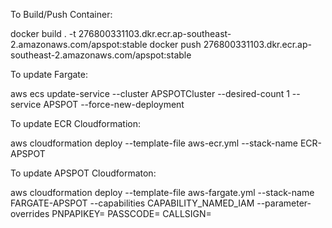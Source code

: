 To Build/Push Container:

docker build . -t 276800331103.dkr.ecr.ap-southeast-2.amazonaws.com/apspot:stable
docker push 276800331103.dkr.ecr.ap-southeast-2.amazonaws.com/apspot:stable

To update Fargate:

aws ecs update-service --cluster APSPOTCluster --desired-count 1 --service APSPOT --force-new-deployment

To update ECR Cloudformation:

aws cloudformation deploy --template-file aws-ecr.yml --stack-name ECR-APSPOT

To update APSPOT Cloudformaton:

aws cloudformation deploy --template-file aws-fargate.yml --stack-name FARGATE-APSPOT --capabilities CAPABILITY_NAMED_IAM --parameter-overrides PNPAPIKEY=<pnpapikey> PASSCODE=<passcode> CALLSIGN=<callsign>